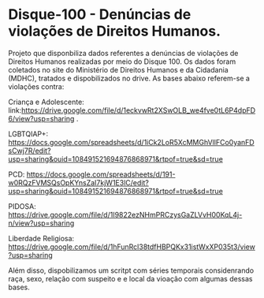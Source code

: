 # Disque-100 - Denúncias de violações de Direitos Humanos.

Projeto que disponbiliza dados referentes a denúncias de violações de Direitos Humanos realizadas por meio do Disque 100. Os dados foram coletados no site do Ministério de Direitos Humanos e da Cidadania (MDHC), tratados e dispobilizados no drive. As bases abaixo referem-se a violações contra:

Criança e Adolescente: link:https://drive.google.com/file/d/1eckvwRt2XSwOLB_we4fve0tL6P4dpFD6/view?usp=sharing .

LGBTQIAP+: https://docs.google.com/spreadsheets/d/1iCk2LoR5XcMMGhVllFCo0yanFDsCwj7R/edit?usp=sharing&ouid=108491521694876868971&rtpof=true&sd=true

PCD: https://docs.google.com/spreadsheets/d/191-w0RQzFVMSQsOpKYnsZaI7kjW1E3lC/edit?usp=sharing&ouid=108491521694876868971&rtpof=true&sd=true

PIDOSA: https://drive.google.com/file/d/1I9822ezNHmPRCzysGaZLVvH00KqL4j-n/view?usp=sharing

Liberdade Religiosa: https://drive.google.com/file/d/1hFunRcl38tdfHBPQKx31istWxXP035t3/view?usp=sharing

Além disso, dispobilizamos um scritpt com séries temporais considenrando raça, sexo, relação com suspeito e e local da vioação com algumas dessas bases.
